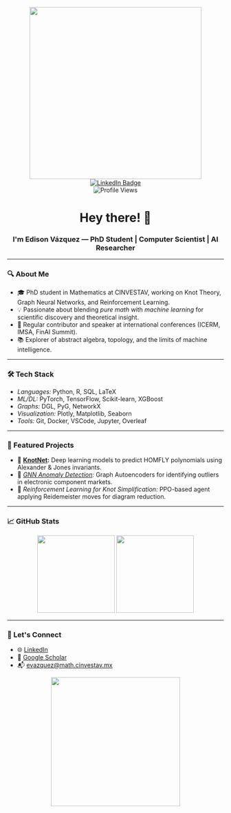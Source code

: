 <div id="header" align="center">
  <img src="https://media.giphy.com/media/WxJLwDBAXDsW1fqZ3v/giphy.gif" width="400"/>
</div>

<div id="badges" align="center">
  <a href="https://www.linkedin.com/in/edison-vazquez-gordillo" target="_blank">
    <img src="https://img.shields.io/badge/LinkedIn-blue?style=for-the-badge&logo=linkedin&logoColor=white" alt="LinkedIn Badge"/>
  </a>
</div>

<div id="counter" align="center">
  <img src="https://komarev.com/ghpvc/?username=EdisonVazquezG&style=flat-square&color=blue" alt="Profile Views"/>
</div>

<div align="center">
  <h1>
    Hey there! 👋
  </h1>
  <h3>
    I'm Edison Vázquez — PhD Student | Computer Scientist | AI Researcher
  </h3>
</div>

---

### 🔍 About Me
- 🎓 PhD student in Mathematics at CINVESTAV, working on Knot Theory, Graph Neural Networks, and Reinforcement Learning.
- 💡 Passionate about blending *pure math* with *machine learning* for scientific discovery and theoretical insight.
- 🎤 Regular contributor and speaker at international conferences (ICERM, IMSA, FinAI Summit).
- 📚 Explorer of abstract algebra, topology, and the limits of machine intelligence.

---

### 🛠️ Tech Stack
- *Languages:* Python, R, SQL, LaTeX
- *ML/DL:* PyTorch, TensorFlow, Scikit-learn, XGBoost
- *Graphs:* DGL, PyG, NetworkX
- *Visualization:* Plotly, Matplotlib, Seaborn
- *Tools:* Git, Docker, VSCode, Jupyter, Overleaf

---

### 📌 Featured Projects

- 🔗 **[KnotNet](https://github.com/EdisonVazquezG/KnotNet):** Deep learning models to predict HOMFLY polynomials using Alexander & Jones invariants.  
- 🧠 *[GNN Anomaly Detection](https://github.com/EdisonVazquezG/Graph_neural_networks):* Graph Autoencoders for identifying outliers in electronic component markets.  
- 🧩 *Reinforcement Learning for Knot Simplification:* PPO-based agent applying Reidemeister moves for diagram reduction.  

---

### 📈 GitHub Stats
<div align="center">
  <img src="https://github-readme-stats.vercel.app/api?username=EdisonVazquezG&show_icons=true&theme=tokyonight" height="180"/>
  <img src="https://github-readme-stats.vercel.app/api/top-langs/?username=EdisonVazquezG&layout=compact&theme=tokyonight" height="180"/>
</div>

---

### 💬 Let's Connect
- 🌐 [LinkedIn](https://www.linkedin.com/in/edison-vazquez-gordillo)
- 🧠 [Google Scholar](https://scholar.google.com)
- 📬 evazquez@math.cinvestav.mx

<div align="center">
  <img src="https://media.giphy.com/media/h408T6Y5GfmXBKW62l/giphy.gif" width="300"/>
</div>
